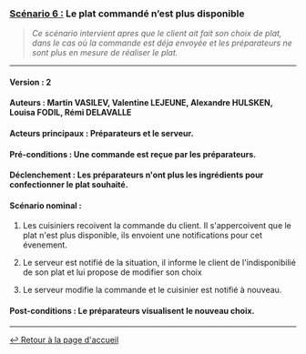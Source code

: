 ### <u>Scénario 6 :</u> Le plat commandé n’est plus disponible

> *Ce scénario intervient apres que le client ait fait son choix de plat, dans le cas où la commande est déja envoyée et les préparateurs ne sont plus en mesure de réaliser le plat.*

---
#### Version : 2

#### Auteurs : Martin VASILEV, Valentine LEJEUNE, Alexandre HULSKEN, Louisa FODIL, Rémi DELAVALLE

#### Acteurs principaux : Préparateurs et le serveur.

#### Pré-conditions : Une commande est reçue par les préparateurs.

#### Déclenchement : Les préparateurs n'ont plus les ingrédients pour confectionner le plat souhaité.

#### Scénario nominal :

1. Les cuisiniers recoivent la commande du client. Il s'appercoivent que le plat n'est plus disponible, ils envoient une notifications pour cet évenement.

1. Le serveur est notifié de la situation, il informe le client de l'indisponibilié de son plat et lui propose de modifier son choix

1. Le serveur modifie la commande et le cuisinier est notifié à nouveau.  

#### Post-conditions : Le préparateurs visualisent le nouveau choix.
---

[:leftwards_arrow_with_hook: Retour à la page d'accueil](../README.md)
